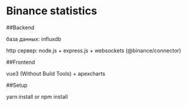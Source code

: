 # Binance statistics

##Backend

база данных: influxdb

http сервер: node.js + express.js + websockets (@binance/connector)

##Frontend

vue3 (Without Build Tools) + apexcharts

##Setup

yarn install or npm install
